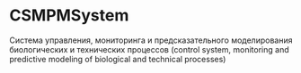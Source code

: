 # CSMPMSystem
Система управления, мониторинга и предсказательного моделирования биологических и технических процессов (control system, monitoring and predictive modeling of biological and technical processes)
